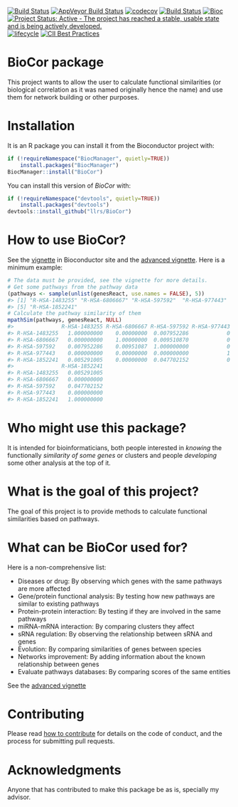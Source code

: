 
<!-- README.md is generated from README.Rmd. Please edit that file -->
[![Build Status](https://travis-ci.org/llrs/BioCor.svg?branch=master)](https://travis-ci.org/llrs/BioCor) [![AppVeyor Build Status](https://ci.appveyor.com/api/projects/status/github//llrs/BioCor/?branch=master&svg=true)](https://ci.appveyor.com/llrs/BioCor) [![codecov](https://codecov.io/gh/llrs/BioCor/branch/master/graph/badge.svg)](https://codecov.io/gh/llrs/BioCor/) [![Build Status](http://www.bioconductor.org/shields/build/devel/bioc/BioCor.svg)](https://bioconductor.org/checkResults/devel/bioc-LATEST/BioCor/) [![Bioc](http://www.bioconductor.org/shields/years-in-bioc/BioCor.svg)](https://www.bioconductor.org/packages/devel/bioc/html/BioCor.html#since) [![Project Status: Active - The project has reached a stable, usable state and is being actively developed.](http://www.repostatus.org/badges/latest/active.svg)](http://www.repostatus.org/#active) [![lifecycle](https://img.shields.io/badge/lifecycle-maturing-blue.svg)](https://www.tidyverse.org/lifecycle/#maturing) [![CII Best Practices](https://bestpractices.coreinfrastructure.org/projects/1913/badge)](https://bestpractices.coreinfrastructure.org/projects/1913)

BioCor package
==============

This project wants to allow the user to calculate functional similarities (or biological correlation as it was named originally hence the name) and use them for network building or other purposes.

Installation
============

It is an R package you can install it from the Bioconductor project with:

``` r
if (!requireNamespace("BiocManager", quietly=TRUE))
    install.packages("BiocManager")
BiocManager::install("BioCor")
```

You can install this version of *BioCor* with:

``` r
if (!requireNamespace("devtools", quietly=TRUE))
    install.packages("devtools")
devtools::install_github("llrs/BioCor")
```

How to use BioCor?
==================

See the [vignette](http://bioconductor.org/packages/release/bioc/vignettes/BioCor/inst/doc/BioCor_1_basics.html) in Bioconductor site and the [advanced vignette](http://bioconductor.org/packages/release/bioc/vignettes/BioCor/inst/doc/BioCor_2_advanced.html).
Here is a minimum example:

``` r
# The data must be provided, see the vignette for more details.
# Get some pathways from the pathway data
(pathways <- sample(unlist(genesReact, use.names = FALSE), 5))
#> [1] "R-HSA-1483255" "R-HSA-6806667" "R-HSA-597592"  "R-HSA-977443" 
#> [5] "R-HSA-1852241"
# Calculate the pathway similarity of them
mpathSim(pathways, genesReact, NULL)
#>               R-HSA-1483255 R-HSA-6806667 R-HSA-597592 R-HSA-977443
#> R-HSA-1483255   1.000000000    0.00000000  0.007952286            0
#> R-HSA-6806667   0.000000000    1.00000000  0.009510870            0
#> R-HSA-597592    0.007952286    0.00951087  1.000000000            0
#> R-HSA-977443    0.000000000    0.00000000  0.000000000            1
#> R-HSA-1852241   0.005291005    0.00000000  0.047702152            0
#>               R-HSA-1852241
#> R-HSA-1483255   0.005291005
#> R-HSA-6806667   0.000000000
#> R-HSA-597592    0.047702152
#> R-HSA-977443    0.000000000
#> R-HSA-1852241   1.000000000
```

Who might use this package?
===========================

It is intended for bioinformaticians, both people interested in *knowing* the functionally *similarity of some genes* or clusters and people *developing* some other analysis at the top of it.

What is the goal of this project?
=================================

The goal of this project is to provide methods to calculate functional similarities based on pathways.

What can be BioCor used for?
============================

Here is a non-comprehensive list:

-   Diseases or drug:
    By observing which genes with the same pathways are more affected
-   Gene/protein functional analysis:
    By testing how new pathways are similar to existing pathways
-   Protein-protein interaction:
    By testing if they are involved in the same pathways
-   miRNA-mRNA interaction:
    By comparing clusters they affect
-   sRNA regulation:
    By observing the relationship between sRNA and genes
-   Evolution:
    By comparing similarities of genes between species
-   Networks improvement:
    By adding information about the known relationship between genes
-   Evaluate pathways databases:
    By comparing scores of the same entities

See the [advanced vignette](http://bioconductor.org/packages/release/bioc/vignettes/BioCor/inst/doc/BioCor_2_advanced.html)

Contributing
============

Please read [how to contribute](.github/CONTRIBUTING.md) for details on the code of conduct, and the process for submitting pull requests.

Acknowledgments
===============

Anyone that has contributed to make this package be as is, specially my advisor.
